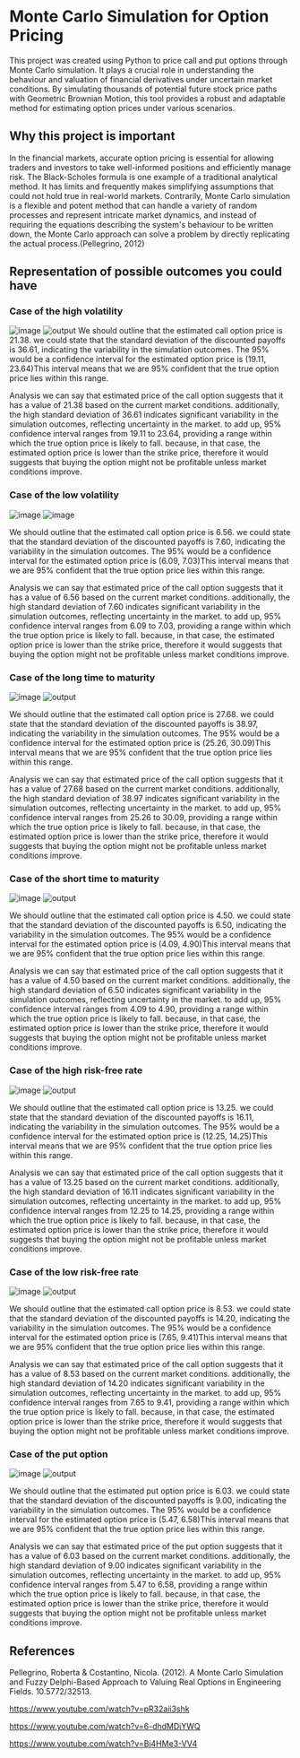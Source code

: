 # Monte Carlo Simulation for Option Pricing

This project was created using Python to price  call and put options through Monte Carlo simulation. It plays a crucial role in understanding the behaviour and valuation of financial derivatives under uncertain market conditions. By simulating thousands of potential future stock price paths with Geometric Brownian Motion, this tool provides a robust and adaptable method for estimating option prices under various scenarios.

## Why this project is important 
In the financial markets, accurate option pricing is essential for allowing traders and investors to take well-informed positions and efficiently manage risk. The Black-Scholes formula is one example of a traditional analytical method. It has limits and frequently makes simplifying assumptions that could not hold true in real-world markets. Contrarily, Monte Carlo simulation is a flexible and potent method that can handle a variety of random processes and represent intricate market dynamics, and instead of requiring the equations describing the system's behaviour to be written down, the Monte Carlo approach can solve a problem by directly replicating the actual process.(Pellegrino, 2012)

## Representation of possible outcomes you could have
### Case of the high volatility
![image](https://github.com/BohdanYermakov/monte_carlo_option_pricer/assets/115155367/ccc733c9-529e-4df5-809f-36526049cb64)
![output](https://github.com/BohdanYermakov/monte_carlo_option_pricer/assets/115155367/b3cdbc14-a644-4e23-bba3-60a91a8c4466)
We should outline that the estimated call option price is 21.38. we could state that the standard deviation of the discounted payoffs is 36.61, indicating the variability in the simulation outcomes. The 95% would be a confidence interval for the estimated option price is (19.11, 23.64)This interval means that we are 95% confident that the true option price lies within this range.

Analysis
we can say that estimated price of the call option suggests that it has a value of 21.38 based on the current market conditions.
additionally, the high standard deviation of 36.61 indicates significant variability in the simulation outcomes, reflecting uncertainty in the market.
to add up, 95% confidence interval ranges from 19.11 to 23.64, providing a range within which the true option price is likely to fall.
because, in that case, the estimated option price is lower than the strike price, therefore it would suggests that buying the option might not be profitable unless market conditions improve.

### Case of the low volatility
![image](https://github.com/BohdanYermakov/monte_carlo_option_pricer/assets/115155367/db750743-738f-4e4b-b487-1b2a2c9d3bcf)
![image](https://github.com/BohdanYermakov/monte_carlo_option_pricer/assets/115155367/59696d0c-64a1-4a25-858f-8a2b6c8f1131)

We should outline that the estimated call option price is 6.56. we could state that the standard deviation of the discounted payoffs is 7.60, indicating the variability in the simulation outcomes. The 95% would be a confidence interval for the estimated option price is (6.09, 7.03)This interval means that we are 95% confident that the true option price lies within this range.

Analysis
we can say that estimated price of the call option suggests that it has a value of 6.56 based on the current market conditions.
additionally, the high standard deviation of 7.60 indicates significant variability in the simulation outcomes, reflecting uncertainty in the market.
to add up, 95% confidence interval ranges from 6.09 to 7.03, providing a range within which the true option price is likely to fall.
because, in that case, the estimated option price is lower than the strike price, therefore it would suggests that buying the option might not be profitable unless market conditions improve.

### Case of the long time to maturity
![image](https://github.com/BohdanYermakov/monte_carlo_option_pricer/assets/115155367/3e6e824a-fbb1-4eb7-939c-04fa009f774e)
![output](https://github.com/BohdanYermakov/monte_carlo_option_pricer/assets/115155367/dd8a01f2-b07c-4237-bdde-70f4d15ab257)

We should outline that the estimated call option price is 27.68. we could state that the standard deviation of the discounted payoffs is 38.97, indicating the variability in the simulation outcomes. The 95% would be a confidence interval for the estimated option price is (25.26, 30.09)This interval means that we are 95% confident that the true option price lies within this range.

Analysis
we can say that estimated price of the call option suggests that it has a value of 27.68 based on the current market conditions.
additionally, the high standard deviation of 38.97 indicates significant variability in the simulation outcomes, reflecting uncertainty in the market.
to add up, 95% confidence interval ranges from 25.26 to 30.09, providing a range within which the true option price is likely to fall.
because, in that case, the estimated option price is lower than the strike price, therefore it would suggests that buying the option might not be profitable unless market conditions improve.

### Case of the short time to maturity
![image](https://github.com/BohdanYermakov/monte_carlo_option_pricer/assets/115155367/856c98c7-fac6-4215-8bef-aa743384fe5b)
![output](https://github.com/BohdanYermakov/monte_carlo_option_pricer/assets/115155367/babb0ed7-4560-4d00-8d44-8f47fa33bf24)

We should outline that the estimated call option price is 4.50. we could state that the standard deviation of the discounted payoffs is 6.50, indicating the variability in the simulation outcomes. The 95% would be a confidence interval for the estimated option price is (4.09, 4.90)This interval means that we are 95% confident that the true option price lies within this range.

Analysis
we can say that estimated price of the call option suggests that it has a value of 4.50 based on the current market conditions.
additionally, the high standard deviation of 6.50 indicates significant variability in the simulation outcomes, reflecting uncertainty in the market.
to add up, 95% confidence interval ranges from 4.09 to 4.90, providing a range within which the true option price is likely to fall.
because, in that case, the estimated option price is lower than the strike price, therefore it would suggests that buying the option might not be profitable unless market conditions improve.

### Case of the high risk-free rate
![image](https://github.com/BohdanYermakov/monte_carlo_option_pricer/assets/115155367/52cdffc9-ead3-4fe0-b020-839d91d8b9ca)
![output](https://github.com/BohdanYermakov/monte_carlo_option_pricer/assets/115155367/89617b62-17a0-4a79-8d41-e63e50f33f16)

We should outline that the estimated call option price is 13.25. we could state that the standard deviation of the discounted payoffs is 16.11, indicating the variability in the simulation outcomes. The 95% would be a confidence interval for the estimated option price is (12.25, 14.25)This interval means that we are 95% confident that the true option price lies within this range.

Analysis
we can say that estimated price of the call option suggests that it has a value of 13.25 based on the current market conditions.
additionally, the high standard deviation of 16.11 indicates significant variability in the simulation outcomes, reflecting uncertainty in the market.
to add up, 95% confidence interval ranges from 12.25 to 14.25, providing a range within which the true option price is likely to fall.
because, in that case, the estimated option price is lower than the strike price, therefore it would suggests that buying the option might not be profitable unless market conditions improve.

### Case of the low risk-free rate
![image](https://github.com/BohdanYermakov/monte_carlo_option_pricer/assets/115155367/c7bb8ea0-d14a-4860-85c6-2a0e1828a323)
![output](https://github.com/BohdanYermakov/monte_carlo_option_pricer/assets/115155367/434bd2eb-04e8-44eb-bc2a-ec29ffc6ddcd)

We should outline that the estimated call option price is 8.53. we could state that the standard deviation of the discounted payoffs is 14.20, indicating the variability in the simulation outcomes. The 95% would be a confidence interval for the estimated option price is (7.65, 9.41)This interval means that we are 95% confident that the true option price lies within this range.

Analysis
we can say that estimated price of the call option suggests that it has a value of 8.53 based on the current market conditions.
additionally, the high standard deviation of 14.20 indicates significant variability in the simulation outcomes, reflecting uncertainty in the market.
to add up, 95% confidence interval ranges from 7.65 to 9.41, providing a range within which the true option price is likely to fall.
because, in that case, the estimated option price is lower than the strike price, therefore it would suggests that buying the option might not be profitable unless market conditions improve.
### Case of the put option
![image](https://github.com/BohdanYermakov/monte_carlo_option_pricer/assets/115155367/9d298989-c9a8-43d7-90a4-653e152b3f8a)
![output](https://github.com/BohdanYermakov/monte_carlo_option_pricer/assets/115155367/9b25182a-c7d6-49ab-aba2-1e4d17e3b31b)

We should outline that the estimated put option price is 6.03. we could state that the standard deviation of the discounted payoffs is 9.00, indicating the variability in the simulation outcomes. The 95% would be a confidence interval for the estimated option price is (5.47, 6.58)This interval means that we are 95% confident that the true option price lies within this range.

Analysis
we can say that estimated price of the put option suggests that it has a value of 6.03 based on the current market conditions.
additionally, the high standard deviation of 9.00 indicates significant variability in the simulation outcomes, reflecting uncertainty in the market.
to add up, 95% confidence interval ranges from 5.47 to 6.58, providing a range within which the true option price is likely to fall.
because, in that case, the estimated option price is lower than the strike price, therefore it would suggests that buying the option might not be profitable unless market conditions improve.

## References

Pellegrino, Roberta & Costantino, Nicola. (2012). A Monte Carlo Simulation and Fuzzy Delphi-Based Approach to Valuing Real Options in Engineering Fields. 10.5772/32513. 

https://www.youtube.com/watch?v=pR32aii3shk

https://www.youtube.com/watch?v=6-dhdMDiYWQ

https://www.youtube.com/watch?v=Bi4HMe3-VV4
